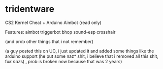 # tridentware

CS2 Kernel Cheat + Arduino Aimbot (read only)

Features:
aimbot
triggerbot
bhop
sound-esp
crosshair

(and prob other things that i not remember)

(a guy posted this on UC, i just updated it and added some things like the arduino support (he put some naz* shit, i believe that i removed all this shit, fu*k naz*s) , prob is broken now because that was 2 years)
